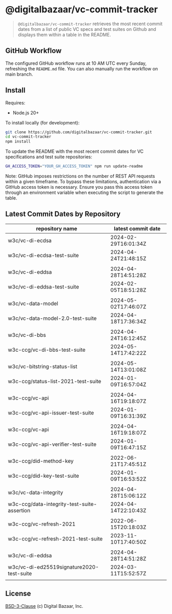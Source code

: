 # @digitalbazaar/vc-commit-tracker

> `@digitalbazaar/vc-commit-tracker` retrieves the most recent commit dates from
> a list of public VC specs and test suites on Github and displays them within
> a table in the README.

## GitHub Workflow

The configured GitHub workflow runs at 10 AM UTC every Sunday, refreshing the
`README.md` file. You can also manually run the workflow on main branch.

## Install

Requires:
- Node.js 20+

To install locally (for development):
```bash
git clone https://github.com/digitalbazaar/vc-commit-tracker.git
cd vc-commit-tracker
npm install
```
To update the README with the most recent commit dates for VC specifications
and test suite repositories:

```bash
GH_ACCESS_TOKEN="YOUR_GH_ACCESS_TOKEN" npm run update-readme
```
Note: GitHub imposes restrictions on the number of REST API requests
within a given timeframe. To bypass these limitations, authentication via a
GitHub access token is necessary. Ensure you pass this access token through an
environment variable when executing the script to generate the table.

## Latest Commit Dates by Repository
<table>
    <thead>
    <tr>
      <th>repository name</th>
      <th>latest commit date</th>
    </tr>
    </thead>
    <tbody>
        <tr>
          <td>w3c/vc-di-ecdsa</td>
          <td>2024-02-29T16:01:34Z</td>
        </tr>
        <tr>
          <td>w3c/vc-di-ecdsa-test-suite</td>
          <td>2024-04-24T21:48:15Z</td>
        </tr>
      <tr><td> </td> <td> </td></tr>
        <tr>
          <td>w3c/vc-di-eddsa</td>
          <td>2024-04-28T14:51:28Z</td>
        </tr>
        <tr>
          <td>w3c/vc-di-eddsa-test-suite</td>
          <td>2024-02-05T18:51:28Z</td>
        </tr>
      <tr><td> </td> <td> </td></tr>
        <tr>
          <td>w3c/vc-data-model</td>
          <td>2024-05-02T17:46:07Z</td>
        </tr>
        <tr>
          <td>w3c/vc-data-model-2.0-test-suite</td>
          <td>2024-04-18T17:36:34Z</td>
        </tr>
      <tr><td> </td> <td> </td></tr>
        <tr>
          <td>w3c/vc-di-bbs</td>
          <td>2024-04-24T16:12:45Z</td>
        </tr>
        <tr>
          <td>w3c-ccg/vc-di-bbs-test-suite</td>
          <td>2024-05-14T17:42:22Z</td>
        </tr>
      <tr><td> </td> <td> </td></tr>
        <tr>
          <td>w3c/vc-bitstring-status-list</td>
          <td>2024-05-14T13:01:08Z</td>
        </tr>
        <tr>
          <td>w3c-ccg/status-list-2021-test-suite</td>
          <td>2024-01-09T16:57:04Z</td>
        </tr>
      <tr><td> </td> <td> </td></tr>
        <tr>
          <td>w3c-ccg/vc-api</td>
          <td>2024-04-16T19:18:07Z</td>
        </tr>
        <tr>
          <td>w3c-ccg/vc-api-issuer-test-suite</td>
          <td>2024-01-09T16:31:39Z</td>
        </tr>
      <tr><td> </td> <td> </td></tr>
        <tr>
          <td>w3c-ccg/vc-api</td>
          <td>2024-04-16T19:18:07Z</td>
        </tr>
        <tr>
          <td>w3c-ccg/vc-api-verifier-test-suite</td>
          <td>2024-01-09T16:47:15Z</td>
        </tr>
      <tr><td> </td> <td> </td></tr>
        <tr>
          <td>w3c-ccg/did-method-key</td>
          <td>2022-06-21T17:45:51Z</td>
        </tr>
        <tr>
          <td>w3c-ccg/did-key-test-suite</td>
          <td>2024-01-09T16:53:52Z</td>
        </tr>
      <tr><td> </td> <td> </td></tr>
        <tr>
          <td>w3c/vc-data-integrity</td>
          <td>2024-04-28T15:06:12Z</td>
        </tr>
        <tr>
          <td>w3c-ccg/data-integrity-test-suite-assertion</td>
          <td>2024-04-14T22:10:43Z</td>
        </tr>
      <tr><td> </td> <td> </td></tr>
        <tr>
          <td>w3c-ccg/vc-refresh-2021</td>
          <td>2022-06-15T20:18:03Z</td>
        </tr>
        <tr>
          <td>w3c-ccg/vc-refresh-2021-test-suite</td>
          <td>2023-11-10T17:40:50Z</td>
        </tr>
      <tr><td> </td> <td> </td></tr>
        <tr>
          <td>w3c/vc-di-eddsa</td>
          <td>2024-04-28T14:51:28Z</td>
        </tr>
        <tr>
          <td>w3c/vc-di-ed25519signature2020-test-suite</td>
          <td>2024-03-11T15:52:57Z</td>
        </tr>
      <tr><td> </td> <td> </td></tr>
    </tbody>
</table>

## License
[BSD-3-Clause](LICENSE) (c) Digital Bazaar, Inc.

